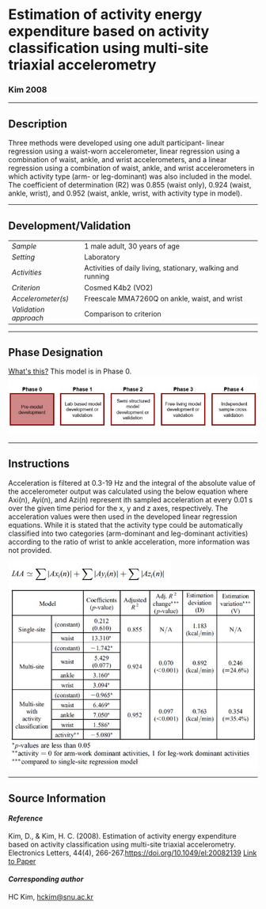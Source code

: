 # Estimation of activity energy expenditure based on activity classification using multi-site triaxial accelerometry
### Kim 2008
---

## Description
Three methods were developed using one adult participant- linear regression using a waist-worn accelerometer, linear regression using a combination of waist, ankle, and wrist accelerometers, and a linear regression using a combination of waist, ankle, and wrist accelerometers in which activity type (arm- or leg-dominant) was also included in the model. The coefficient of determination (R2) was 0.855 (waist only), 0.924 (waist, ankle, wrist), and 0.952 (waist, ankle, wrist, with activity type in model).


---

## Development/Validation

|  |  |
| ------------- | ------------- |
| *Sample*  |1 male adult, 30 years of age |
| *Setting*  |Laboratory |
| *Activities*  |Activities of daily living, stationary, walking and running   |
| *Criterion* |Cosmed K4b2 (VO2)   |
| *Accelerometer(s)* |Freescale MMA7260Q on ankle, waist, and wrist   |
| *Validation approach* |Comparison to criterion   |



---
## Phase Designation
[What's this?](https://github.com/clevengerkimberly/AccelerometerRepository/blob/a76916ebe2a6002b20cdc6ef39c889d62ce9d6ae/phase%20_images/phase.md)
This model is in Phase 0.
![image](https://github.com/clevengerkimberly/AccelerometerRepository/blob/main/phase%20_images/Phase0.JPG)

---
## Instructions
Acceleration is filtered at 0.3-19 Hz and the integral of the absolute value of the accelerometer output was calculated using the below equation where Axi(n), Ayi(n), and Azi(n) represent ith sampled acceleration at every 0.01 s over the given time period for the x, y and z axes, respectively. The acceleration values were then used in the developed linear regression equations. While it is stated that the activity type could be automatically classified into two categories (arm-dominant and leg-dominant activities) according to the ratio of wrist to ankle acceleration, more information was not provided.

![image](https://github.com/clevengerkimberly/AccelerometerRepository/blob/main/Kim2008/KIMIAA.JPG)
![image](https://github.com/clevengerkimberly/AccelerometerRepository/blob/main/Kim2008/Kim.JPG)

---
## Source Information
#### *Reference*
Kim, D., & Kim, H. C. (2008). Estimation of activity energy expenditure based on activity classification using multi-site triaxial accelerometry. Electronics Letters, 44(4), 266-267.https://doi.org/10.1049/el:20082139 [Link to Paper](https://github.com/clevengerkimberly/AccelerometerRepository/blob/main/Kim2008/KimKim.pdf)


#### *Corresponding author*
HC Kim, hckim@snu.ac.kr
